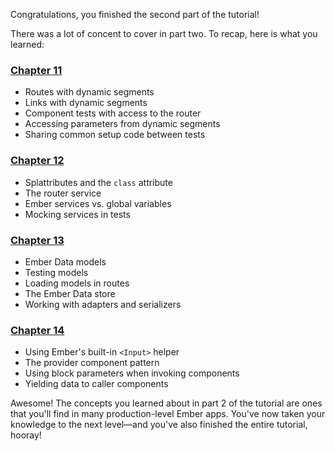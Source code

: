 Congratulations, you finished the second part of the tutorial!

There was a lot of concent to cover in part two. To recap, here is what you learned:

<h3><a href="../11-route-params/">Chapter 11</a></h3>

* Routes with dynamic segments
* Links with dynamic segments
* Component tests with access to the router
* Accessing parameters from dynamic segments
* Sharing common setup code between tests

<h3><a href="../12-service-injection/">Chapter 12</a></h3>

* Splattributes and the `class` attribute
* The router service
* Ember services vs. global variables
* Mocking services in tests

<h3><a href="../13-ember-data/">Chapter 13</a></h3>

* Ember Data models
* Testing models
* Loading models in routes
* The Ember Data store
* Working with adapters and serializers

<h3><a href="../14-provider-components/">Chapter 14</a></h3>

* Using Ember's built-in `<Input>` helper
* The provider component pattern
* Using block parameters when invoking components
* Yielding data to caller components

Awesome! The concepts you learned about in part 2 of the tutorial are ones that you'll find in many production-level Ember apps. You've now taken your knowledge to the next level&mdash;and you've also finished the entire tutorial, hooray!
